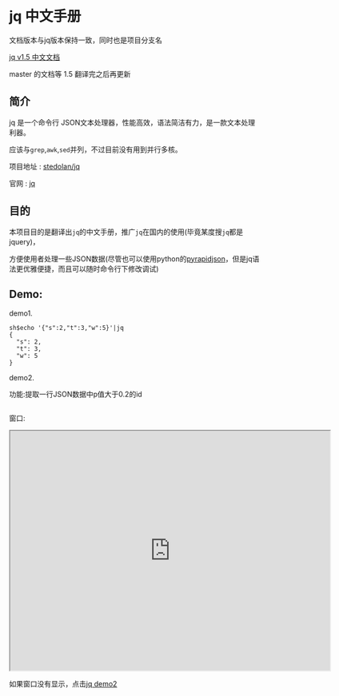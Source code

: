 # jq 中文手册


文档版本与jq版本保持一致，同时也是项目分支名

[jq v1.5 中文文档](../v1.5/manual.zh_CN.md)

master 的文档等 1.5 翻译完之后再更新


## 简介
jq 是一个命令行 JSON文本处理器，性能高效，语法简洁有力，是一款文本处理利器。

应该与`grep`,`awk`,`sed`并列，不过目前没有用到并行多核。

项目地址 : [stedolan/jq](https://github.com/stedolan/jq)

官网 : [jq](https://stedolan.github.io/jq/)

## 目的
本项目目的是翻译出`jq`的中文手册，推广`jq`在国内的使用(毕竟某度搜`jq`都是jquery)，

方便使用者处理一些JSON数据(尽管也可以使用python的[pyrapidjson](https://github.com/hhatto/pyrapidjson)，但是jq语法更优雅便捷，而且可以随时命令行下修改调试)


## Demo:
demo1. 

```jq
sh$echo '{"s":2,"t":3,"w":5}'|jq 
{
  "s": 2,
  "t": 3,
  "w": 5
}
```

demo2.

功能:提取一行JSON数据中p值大于0.2的id

```jq

```

窗口:
<div>
<iframe src="http://showterm.io/66cd2262111dbe29437ac" width="640" height="480">
</iframe>
</div>

如果窗口没有显示，点击[jq demo2](http://showterm.io/66cd2262111dbe29437ac)
